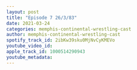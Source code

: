 ```yaml
---
layout: post
title: "Episode 7 26/3/83"
date: 2021-03-24
categories: memphis-continental-wrestling-cast
author: memphis-continental-wrestling-cast
spotify_track_id: 2ibKw39sku0MjNvCyKMEVo
youtube_video_id: 
apple_track_id: 1000514290943
youtube_metadata: 
---
```

